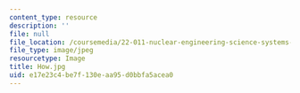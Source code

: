 ```yaml
---
content_type: resource
description: ''
file: null
file_location: /coursemedia/22-011-nuclear-engineering-science-systems-and-society-spring-2020/e17e23c4be7f130eaa95d0bbfa5acea0_How.jpg
file_type: image/jpeg
resourcetype: Image
title: How.jpg
uid: e17e23c4-be7f-130e-aa95-d0bbfa5acea0
---
```

